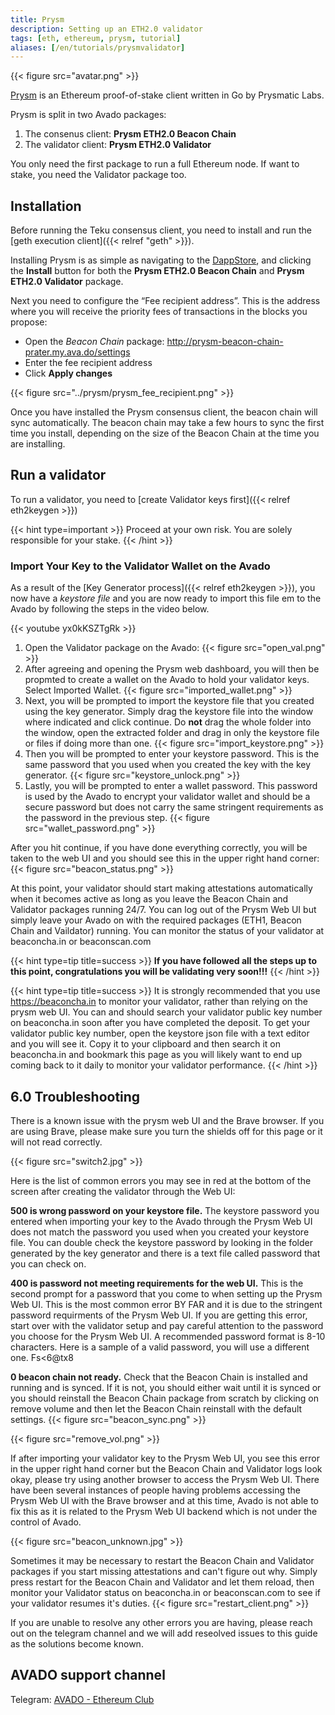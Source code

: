 ```yaml
---
title: Prysm
description: Setting up an ETH2.0 validator
tags: [eth, ethereum, prysm, tutorial]
aliases: [/en/tutorials/prysmvalidator]
---
```

{{< figure src="avatar.png" >}}

[Prysm](https://docs.prylabs.network/) is an Ethereum proof-of-stake client written in Go by Prysmatic Labs.

Prysm is split in two Avado packages:
1. The consenus client: **Prysm ETH2.0 Beacon Chain**
2. The validator client: **Prysm ETH2.0 Validator**

You only need the first package to run a full Ethereum node. If want to stake, you need the Validator package too.


## Installation

Before running the Teku consensus client, you need to install and run the [geth execution client]({{< relref "geth" >}}).

Installing Prysm is as simple as navigating to the [DappStore](http://my.ava.do/#/installer), and clicking the **Install** button for both the **Prysm ETH2.0 Beacon Chain** and **Prysm ETH2.0 Validator** package.


Next you need to configure the “Fee recipient address”. This is the address where you will receive the priority fees of transactions in the blocks you propose:
   * Open the *Beacon Chain* package: <http://prysm-beacon-chain-prater.my.ava.do/settings>
   * Enter the fee recipient address
   * Click **Apply changes**
 
{{< figure src="../prysm/prysm_fee_recipient.png" >}}

Once you have installed the Prysm consensus client, the beacon chain will sync automatically. The beacon chain may take a few hours to sync the first time you install, depending on the size of the Beacon Chain at the time you are installing.

## Run a validator

To run a validator, you need to [create Validator keys first]({{< relref eth2keygen >}})

{{< hint type=important >}}
Proceed at your own risk. You are solely responsible for your stake.
{{< /hint >}}

### Import Your Key to the Validator Wallet on the Avado

As a result of the [Key Generator process]({{< relref eth2keygen >}}), you now have a _keystore file_ and you are now ready to import this file em to the Avado by following the steps in the video below.

{{< youtube yx0kKSZTgRk >}}

1. Open the Validator package on the Avado:
  {{< figure src="open_val.png" >}}
2. After agreeing and opening the Prysm web dashboard, you will then be propmted to create a wallet on the Avado to hold your validator keys. Select Imported Wallet.
  {{< figure src="imported_wallet.png" >}}
3. Next, you will be prompted to import the keystore file that you created using the key generator. Simply drag the keystore file into the window where indicated and click continue. Do **not** drag the whole folder into the window, open the extracted folder and drag in only the keystore file or files if doing more than one.
  {{< figure src="import_keystore.png" >}}
4. Then you will be prompted to enter your keystore password. This is the same password that you used when you created the key with the key generator.
  {{< figure src="keystore_unlock.png" >}}
5. Lastly, you will be prompted to enter a wallet password. This password is used by the Avado to encrypt your validator wallet and should be a secure password but does not carry the same stringent requirements as the password in the previous step.
  {{< figure src="wallet_password.png" >}}

After you hit continue, if you have done everything correctly, you will be taken to the web UI and you should see this in the upper right hand corner:
  {{< figure src="beacon_status.png" >}}

At this point, your validator should start making attestations automatically when it becomes active as long as you leave the Beacon Chain and Validator packages running 24/7. You can log out of the Prysm Web UI but simply leave your Avado on with the required packages (ETH1, Beacon Chain and Vaildator) running. You can monitor the status of your validator at beaconcha.in or beaconscan.com

{{< hint type=tip title=success >}}
**If you have followed all the steps up to this point, congratulations you will be validating very soon!!!**
{{< /hint >}}

{{< hint type=tip title=success >}}
It is strongly recommended that you use <https://beaconcha.in> to monitor your validator, rather than relying on the prysm web UI. You can and should search your validator public key number on beaconcha.in soon after you have completed the deposit. To get your validator public key number, open the keystore json file with a text editor and you will see it. Copy it to your clipboard and then search it on beaconcha.in and bookmark this page as you will likely want to end up coming back to it daily to monitor your validator performance.
{{< /hint >}}


## 6.0 Troubleshooting

There is a known issue with the prysm web UI and the Brave browser. If you are using Brave, please make sure you turn the shields off for this page or it will not read correctly.

 {{< figure src="switch2.jpg" >}}

Here is the list of common errors you may see in red at the bottom of the screen after creating the validator through the Web UI:

**500 is wrong password on your keystore file.** The keystore password you entered when importing your key to the Avado through the Prysm Web UI does not match the password you used when you created your keystore file. You can double check the keystore password by looking in the folder generated by the key generator and there is a text file called password that you can check on.

**400 is password not meeting requirements for the web UI.** This is the second prompt for a password that you come to when setting up the Prysm Web UI. This is the most common error BY FAR and it is due to the stringent password requirments of the Prysm Web UI. If you are getting this error, start over with the validator setup and pay careful attention to the password you choose for the Prysm Web UI. A recommended password format is 8-10 characters. Here is a sample of a valid password, you will use a different one. Fs<6@tx8

**0 beacon chain not ready.** Check that the Beacon Chain is installed and running and is synced. If it is not, you should either wait until it is synced or you should reinstall the Beacon Chain package from scratch by clicking on remove volume and then let the Beacon Chain reinstall with the default settings.
 {{< figure src="beacon_sync.png" >}}

 {{< figure src="remove_vol.png" >}}

If after importing your validator key to the Prysm Web UI, you see this error in the upper right hand corner but the Beacon Chain and Validator logs look okay, please try using another browser to access the Prysm Web UI. There have been several instances of people having problems accessing the Prysm Web UI with the Brave browser and at this time, Avado is not able to fix this as it is related to the Prysm Web UI backend which is not under the control of Avado.

 {{< figure src="beacon_unknown.jpg" >}}

Sometimes it may be necessary to restart the Beacon Chain and Validator packages if you start missing attestations and can't figure out why. Simply press restart for the Beacon Chain and Validator and let them reload, then monitor your Validator status on beaconcha.in or beaconscan.com to see if your validator resumes it's duties.
 {{< figure src="restart_client.png" >}}

If you are unable to resolve any other errors you are having, please reach out on the telegram channel and we will add reseolved issues to this guide as the solutions become known.


## AVADO support channel
Telegram: [AVADO - Ethereum Club](https://t.me/joinchat/IdBKSAiIvw-q1-1p)




